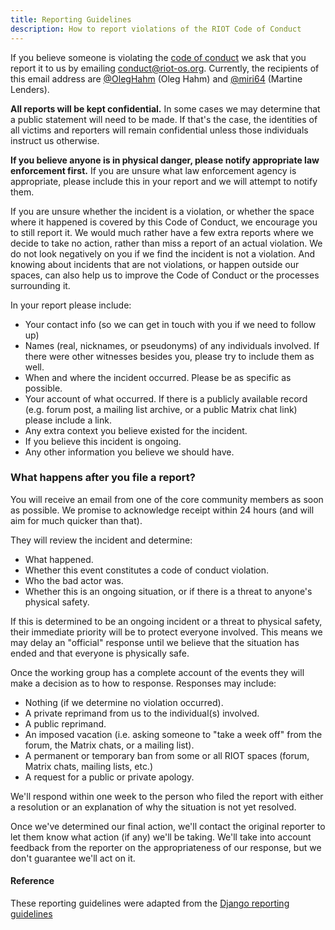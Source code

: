```yaml
---
title: Reporting Guidelines
description: How to report violations of the RIOT Code of Conduct
---
```


If you believe someone is violating the [code of conduct](/general/code_of_conduct/)
we ask that you report it to us by emailing <conduct@riot-os.org>.
Currently, the recipients of
this email address are [\@OlegHahm](https://github.com/OlegHahm) (Oleg Hahm) and
[\@miri64](https://github.com/miri64) (Martine Lenders).

**All reports will be kept confidential.** In some cases we may determine that a
public statement will need to be made. If that's the case, the identities of all
victims and reporters will remain confidential unless those individuals instruct
us otherwise.

**If you believe anyone is in physical danger, please notify appropriate law
enforcement first.** If you are unsure what law enforcement agency is
appropriate, please include this in your report and we will attempt to notify
them.

If you are unsure whether the incident is a violation, or whether the space
where it happened is covered by this Code of Conduct, we encourage you to still
report it. We would much rather have a few extra reports where we decide to take
no action, rather than miss a report of an actual violation. We do not look
negatively on you if we find the incident is not a violation. And knowing about
incidents that are not violations, or happen outside our spaces, can also help
us to improve the Code of Conduct or the processes surrounding it.

In your report please include:

-   Your contact info (so we can get in touch with you if we need to follow up)
-   Names (real, nicknames, or pseudonyms) of any individuals involved. If there
    were other witnesses besides you, please try to include them as well.
-   When and where the incident occurred. Please be as specific as possible.
-   Your account of what occurred. If there is a publicly available record (e.g.
    forum post, a mailing list archive, or a public Matrix chat link) please include a link.
-   Any extra context you believe existed for the incident.
-   If you believe this incident is ongoing.
-   Any other information you believe we should have.

### What happens after you file a report?

You will receive an email from one of the core community members as soon as
possible. We promise to acknowledge receipt within 24 hours (and will aim for
much quicker than that).

They will review the incident and determine:

-   What happened.
-   Whether this event constitutes a code of conduct violation.
-   Who the bad actor was.
-   Whether this is an ongoing situation, or if there is a threat to anyone's
    physical safety.

If this is determined to be an ongoing incident or a threat to physical safety,
their immediate priority will be to protect everyone involved.
This means we may delay an "official" response until we believe that the
situation has ended and that everyone is physically safe.

Once the working group has a complete account of the events they will make a
decision as to how to response. Responses may include:

-   Nothing (if we determine no violation occurred).
-   A private reprimand from us to the individual(s) involved.
-   A public reprimand.
-   An imposed vacation (i.e. asking someone to "take a week off" from the forum,
    the Matrix chats, or a mailing list).
-   A permanent or temporary ban from some or all RIOT spaces (forum, Matrix chats, mailing lists,
    etc.)
-   A request for a public or private apology.

We'll respond within one week to the person who filed the report with either a
resolution or an explanation of why the situation is not yet resolved.

Once we've determined our final action, we'll contact the original reporter to
let them know what action (if any) we'll be taking. We'll take into account
feedback from the reporter on the appropriateness of our response, but we don't
guarantee we'll act on it.

#### Reference
These reporting guidelines were adapted from the [Django reporting guidelines](https://www.djangoproject.com/conduct/reporting/)
